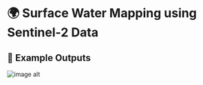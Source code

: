 # 🌍 Surface Water Mapping using Sentinel-2 Data


## 📸 Example Outputs

![image alt](https://github.com/SaeidDaliriSusefi/AirTemperature-Trend-Monitoring/blob/188a5da75f1135381b59a86a70e7ed40fb97b0a8/Images/Yearly%20Average%20Air%20Temperature%20Italy.gif)
